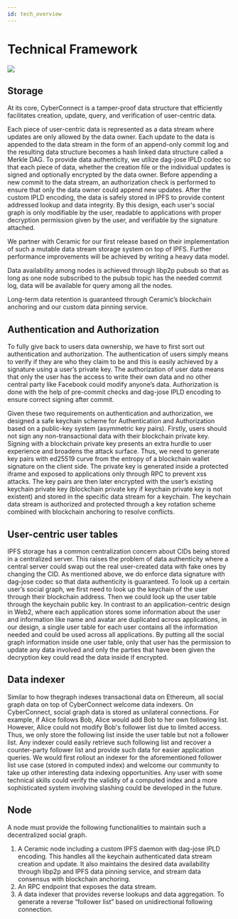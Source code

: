 ```yaml
---
id: tech_overview
---
```


# Technical Framework

![](https://docs.cyberconnect.me/~/files/v0/b/gitbook-x-prod.appspot.com/o/spaces%2FrmENnNNGJTMEVLNrveIJ%2Fuploads%2FgrR5ulG3yGacXnw6vm4P%2Fimage.png?alt=media&token=31a80a22-42ce-4040-b43a-27f3ad036146)

## Storage

At its core, CyberConnect is a tamper-proof data structure that efficiently facilitates creation, update, query, and verification of user-centric data.

Each piece of user-centric data is represented as a data stream where updates are only allowed by the data owner. Each update to the data is appended to the data stream in the form of an append-only commit log and the resulting data structure becomes a hash linked data structure called a Merkle DAG. To provide data authenticity, we utilize dag-jose IPLD codec so that each piece of data, whether the creation file or the individual updates is signed and optionally encrypted by the data owner. Before appending a new commit to the data stream, an authorization check is performed to ensure that only the data owner could append new updates. After the custom IPLD encoding, the data is safely stored in IPFS to provide content addressed lookup and data integrity. By this design, each user's social graph is only modifiable by the user, readable to applications with proper decryption permission given by the user, and verifiable by the signature attached.

We partner with Ceramic for our first release based on their implementation of such a mutable data stream storage system on top of IPFS. Further performance improvements will be achieved by writing a heavy data model.

Data availability among nodes is achieved through libp2p pubsub so that as long as one node subscribed to the pubsub topic has the needed commit log, data will be available for query among all the nodes.

Long-term data retention is guaranteed through Ceramic’s blockchain anchoring and our custom data pinning service.

## Authentication and Authorization

To fully give back to users data ownership, we have to first sort out authentication and authorization. The authentication of users simply means to verify if they are who they claim to be and this is easily achieved by a signature using a user’s private key. The authorization of user data means that only the user has the access to write their own data and no other central party like Facebook could modify anyone’s data. Authorization is done with the help of pre-commit checks and dag-jose IPLD encoding to ensure correct signing after commit.

Given these two requirements on authentication and authorization, we designed a safe keychain scheme for Authentication and Authorization based on a public-key system (asymmetric key pairs). Firstly, users should not sign any non-transactional data with their blockchain private key. Signing with a blockchain private key presents an extra hurdle to user experience and broadens the attack surface. Thus, we need to generate key pairs with ed25519 curve from the entropy of a blockchain wallet signature on the client side. The private key is generated inside a protected iframe and exposed to applications only through RPC to prevent xss attacks.
The key pairs are then later encrypted with the user’s existing keychain private key (blockchain private key if keychain private key is not existent) and stored in the specific data stream for a keychain. The keychain data stream is authorized and protected through a key rotation scheme combined with blockchain anchoring to resolve conflicts.

## User-centric user tables

IPFS storage has a common centralization concern about CIDs being stored in a centralized server. This raises the problem of data authenticity where a central server could swap out the real user-created data with fake ones by changing the CID. As mentioned above, we do enforce data signature with dag-jose codec so that data authenticity is guaranteed.
To look up a certain user’s social graph, we first need to look up the keychain of the user through their blockchain address. Then we could look up the user table through the keychain public key. In contrast to an application-centric design in Web2, where each application stores some information about the user and information like name and avatar are duplicated across applications, in our design, a single user table for each user contains all the information needed and could be used across all applications. By putting all the social graph information inside one user table, only that user has the permission to update any data involved and only the parties that have been given the decryption key could read the data inside if encrypted.

## Data indexer

Similar to how thegraph indexes transactional data on Ethereum, all social graph data on top of CyberConnect welcome data indexers. On CyberConnect, social graph data is stored as unilateral connections. For example, if Alice follows Bob, Alice would add Bob to her own following list. However, Alice could not modify Bob's follower list due to limited access. Thus, we only store the following list inside the user table but not a follower list. Any indexer could easily retrieve such following list and recover a counter-party follower list and provide such data for easier application queries. We would first rollout an indexer for the aforementioned follower list use case (stored in computed index) and welcome our community to take up other interesting data indexing opportunities. Any user with some technical skills could verify the validity of a computed index and a more sophisticated system involving slashing could be developed in the future.

## Node

A node must provide the following functionalities to maintain such a decentralized social graph.

1. A Ceramic node including a custom IPFS daemon with dag-jose IPLD encoding. This handles all the keychain authenticated data stream creation and update. It also maintains the desired data availability through libp2p and IPFS data pinning service, and stream data consensus with blockchain anchoring.
2. An RPC endpoint that exposes the data stream.
3. A data indexer that provides reverse lookups and data aggregation. To generate a reverse “follower list” based on unidirectional following connection.
